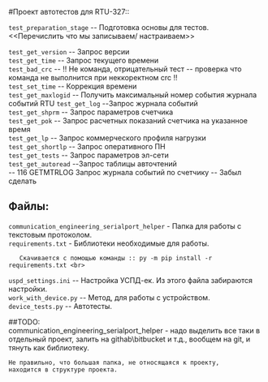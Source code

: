 #Проект автотестов для RTU-327:: 
 
 
 `test_preparation_stage` -- Подготовка основы для тестов.<br>
 <<Перечислить что мы записываем/ настраиваем>>
 
 `test_get_version` -- Запрос версии<br>
 `test_get_time` -- Запрос текущего времени<br> 
 `test_bad_crc` -- !! Не команда, отрицательный тест --
                    проверка что команда не выполнится при неккоректном crc !!<br> 
 `test_set_time` -- Коррекция времени<br>
 `test_get_maxlogid` -- Получить максимальный  номер события  журнала событий RTU
 `test_get_log` --Запрос журнала событий <br>
 `test_get_shprm` -- Запрос параметров счетчика <br>
 `test_get_pok` -- Запрос расчетных показаний счетчика на указанное время <br>
 `test_get_lp` -- Запрос коммерческого профиля нагрузки<br>
 `test_get_shortlp` -- Запрос оперативного ПН<br>
 `test_get_tests` -- Запрос параметров эл-сети<br>
 `test_get_autoread` --Запрос таблицы авточтений<br>
  -- 116 GETMTRLOG Запрос журнала событий по счетчику -- Забыл сделать

## Файлы: 
`communication_engineering_serialport_helper` - Папка для работы с текстовым протоколом. <br>
`requirements.txt` - Библиотеки необходимые для работы. <br>
          
       Скачивается с помощью команды :: py -m pip install -r requirements.txt <br>
`uspd_settings.ini` -- Настройка УСПД-ек. Из этого файла забираются настройки. <br>
`work_with_device.py` -- Метод, для работы с устройством. <br>
`device_tests.py` -- Автотесты. <br>
  



##TODO:
    <br> communication_engineering_serialport_helper - надо выделить все таки в отдельный проект,
    залить на githab\bitbucket и т.д., вообщем на git, и тянуть как библиотеку.
        
    Не правильно, что большая папка, не относящаяся к проекту, 
    находится в структуре проекта.